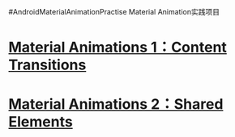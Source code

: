 #AndroidMaterialAnimationPractise
Material Animation实践项目

# [Material Animations 1：Content Transitions]()
# [Material Animations 2：Shared Elements]()